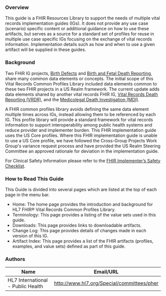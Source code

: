 ### Overview

This guide is a FHIR Resources Library to support the needs of multiple vital records implementation guides (IGs). It does not provide any use case (scenario) specific content or additional guidance on how to use these artifacts, but serves as a source for a standard set of profiles for reuse in multiple use case specific IGs focusing on the exchange of vital records information. Implementation details such as how and when to use a given artifact will be supplied in these guides.

### Background
Two FHIR IG projects, [Birth Defects](https://www.hl7.org/special/Committees/projman/searchableProjectIndex.cfm?action=edit&ProjectNumber=1532) and [Birth and Fetal Death Reporting](http://hl7.org/fhir/us/bfdr/), share many common data elements or concepts. The initial scope of this Vital Records Common Profiles Library included data elements common to these two FHIR projects in a US Realm framework. The current update adds data elements shared by another vital records FHIR IG, [Vital Records Death Reporting (VRDR)](http://hl7.org/fhir/us/vrdr/), and the [Medicolegal Death Investigation (MDI)](http://hl7.org/fhir/us/mdi/).

A FHIR common profiles library avoids defining the same data element multiple times across IGs, instead allowing them to be referenced by each IG. This profile library will provide a standard framework for vital records information to support interoperability among public health systems and reduce provider and implementer burden. This FHIR implementation guide uses the US Core profiles. Where this FHIR implementation guide is unable to use a US Core profile, we have followed the Cross-Group Projects Work Group's variance request process and have provided the US Realm Steering Committee an approved rationale for deviation in the implementation guide.

For Clinical Safety Information please refer to the [FHIR Implementer’s Safety Checklist](http://hl7.org/fhir/safety.html).

### How to Read This Guide
This Guide is divided into several pages which are listed at the top of each page in the menu bar.

* Home: The home page provides the introduction and background for HL7 FHIR® Vital Records Common Profiles Library.
* Terminology: This page provides a listing of the value sets used in this guide.
* Downloads: This page provides links to downloadable artifacts.
* Change Log: This page provides details of changes made in each version of this IG.
* Artifact Index: This page provides a list of the FHIR artifacts (profiles, examples, and value sets) defined as part of this guide.



### Authors

<table>
<thead>
<tr>
<th>Name</th>
<th>Email/URL</th>
</tr>
</thead>
<tbody>
<tr>
<td>HL7 International - Public Health</td>
<td><a href="http://www.hl7.org/Special/committees/pher" target="_new">http://www.hl7.org/Special/committees/pher</a></td>
</tr>
</tbody>
</table>


